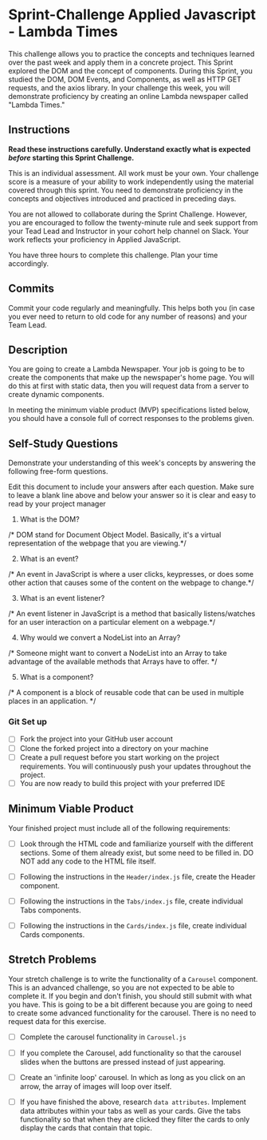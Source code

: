 # Sprint-Challenge Applied Javascript - Lambda Times

This challenge allows you to practice the concepts and techniques learned over the past week and apply them in a concrete project. This Sprint explored the DOM and the concept of components. During this Sprint, you studied the DOM, DOM Events, and Components, as well as HTTP GET requests, and the axios library. In your challenge this week, you will demonstrate proficiency by creating an online Lambda newspaper called "Lambda Times."

## Instructions

**Read these instructions carefully. Understand exactly what is expected _before_ starting this Sprint Challenge.**

This is an individual assessment. All work must be your own. Your challenge score is a measure of your ability to work independently using the material covered through this sprint. You need to demonstrate proficiency in the concepts and objectives introduced and practiced in preceding days.

You are not allowed to collaborate during the Sprint Challenge. However, you are encouraged to follow the twenty-minute rule and seek support from your Tead Lead and Instructor in your cohort help channel on Slack. Your work reflects your proficiency in Applied JavaScript.

You have three hours to complete this challenge. Plan your time accordingly.

## Commits

Commit your code regularly and meaningfully. This helps both you (in case you ever need to return to old code for any number of reasons) and your Team Lead.

## Description

You are going to create a Lambda Newspaper. Your job is going to be to create the components that make up the newspaper's home page. You will do this at first with static data, then you will request data from a server to create dynamic components.

In meeting the minimum viable product (MVP) specifications listed below, you should have a console full of correct responses to the problems given.

## Self-Study Questions

Demonstrate your understanding of this week's concepts by answering the following free-form questions.

Edit this document to include your answers after each question. Make sure to leave a blank line above and below your answer so it is clear and easy to read by your project manager

1. What is the DOM?

/* DOM stand for Document Object Model. Basically, it's a virtual representation of the webpage that you are viewing.*/

2. What is an event?

/* An event in JavaScript is where a user clicks, keypresses, or does some other action that causes some of the content on the webpage to change.*/

3. What is an event listener?

/* An event listener in JavaScript is a method that basically listens/watches for an user interaction on a particular element on a webpage.*/

4. Why would we convert a NodeList into an Array?

/* Someone might want to convert a NodeList into an Array to take advantage of the available methods that Arrays have to offer. */

5. What is a component?

/* A component is a block of reusable code that can be used in multiple places in an application. */

### Git Set up

* [ ] Fork the project into your GitHub user account
* [ ] Clone the forked project into a directory on your machine
* [ ] Create a pull request before you start working on the project requirements.  You will continuously push your updates throughout the project.
* [ ] You are now ready to build this project with your preferred IDE

## Minimum Viable Product

Your finished project must include all of the following requirements:

* [ ] Look through the HTML code and familiarize yourself with the different sections. Some of them already exist, but some need to be filled in. DO NOT add any code to the HTML file itself.

* [ ] Following the instructions in the `Header/index.js` file, create the Header component. 

* [ ] Following the instructions in the `Tabs/index.js` file, create individual Tabs components.

* [ ] Following the instructions in the `Cards/index.js` file, create individual Cards components.

## Stretch Problems

Your stretch challenge is to write the functionality of a `Carousel` component. This is an advanced challenge, so you are not expected to be able to complete it. If you begin and don't finish, you should still submit with what you have. This is going to be a bit different because you are going to need to create some advanced functionality for the carousel. There is no need to request data for this exercise.

* [ ] Complete the carousel functionality in `Carousel.js`

* [ ] If you complete the Carousel, add functionality so that the carousel slides when the buttons are pressed instead of just appearing.

* [ ] Create an 'infinite loop' carousel. In which as long as you click on an arrow, the array of images will loop over itself.

* [ ] If you have finished the above, research `data attributes`. Implement data attributes within your tabs as well as your cards. Give the tabs functionality so that when they are clicked they filter the cards to only display the cards that contain that topic.
